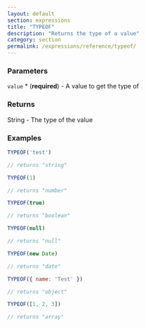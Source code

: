 ```yaml
---
layout: default
section: expressions
title: "TYPEOF"
description: "Returns the type of a value"
category: section
permalink: /expressions/reference/typeof/
---
```


### Parameters

`value` * (__required__) - A value to get the type of

### Returns

String - The type of the value

### Examples

```js
TYPEOF('test')

// returns "string"
```


```js
TYPEOF(1)

// returns "number"
```


```js
TYPEOF(true)

// returns "boolean"
```


```js
TYPEOF(null)

// returns "null"
```


```js
TYPEOF(new Date)

// returns "date"
```


```js
TYPEOF({ name: 'Test' })

// returns "object"
```


```js
TYPEOF([1, 2, 3])

// returns "array"
```